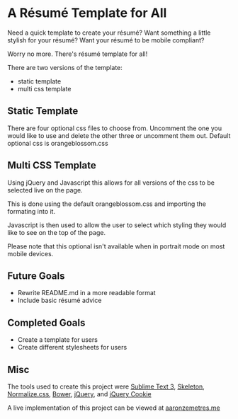 A Résumé Template for All
=========================
Need a quick template to create your résumé? Want something a little stylish for your résumé? Want your résumé to be mobile compliant?

Worry no more. There's résumé template for all!

There are two versions of the template:
* static template
* multi css template

Static Template
---------------
There are four optional css files to choose from. Uncomment the one you would like to use and delete the other three or uncomment them out. Default optional css is orangeblossom.css

Multi CSS Template
------------------
Using jQuery and Javascript this allows for all versions of the css to be selected live on the page.

This is done using the default orangeblossom.css and importing the formating into it.

Javascript is then used to allow the user to select which styling they would like to see on the top of the page.

Please note that this optional isn't available when in portrait mode on most mobile devices.

Future Goals
------------
<ul> 
    <li>Rewrite README.md in a more readable format</li>
    <li>Include basic résumé advice</li>
</ul>

Completed Goals
---------------
<ul>
    <li>Create a template for users</li>
    <li>Create different stylesheets for users</li>
</ul>

Misc
----
The tools used to create this project were <a href="http://www.sublimetext.com/">Sublime Text 3</a>, <a href="http://getskeleton.com/">Skeleton</a>, <a href="http://necolas.github.io/normalize.css/">Normalize.css</a>, <a href="http://bower.io/">Bower</a>, <a href="https://jquery.com">jQuery</a>, and <a href="https://github.com/carhartl/jquery-cookie">jQuery Cookie</a>


A live implementation of this project can be viewed at <a href="http://www.aaronzemetres.me">aaronzemetres.me</a>
